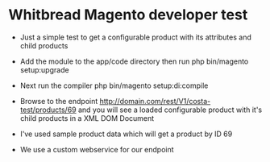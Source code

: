 # Whitbread Magento developer test

* Just a simple test to get a configurable product with its attributes and child products

* Add the module to the app/code directory then run php bin/magento setup:upgrade

* Next run the compiler php bin/magento setup:di:compile

* Browse to the endpoint http://domain.com/rest/V1/costa-test/products/69 and you will see a loaded configurable product with it's child products in a XML DOM Document

* I've used sample product data which will get a product by ID 69

* We use a custom webservice for our endpoint


